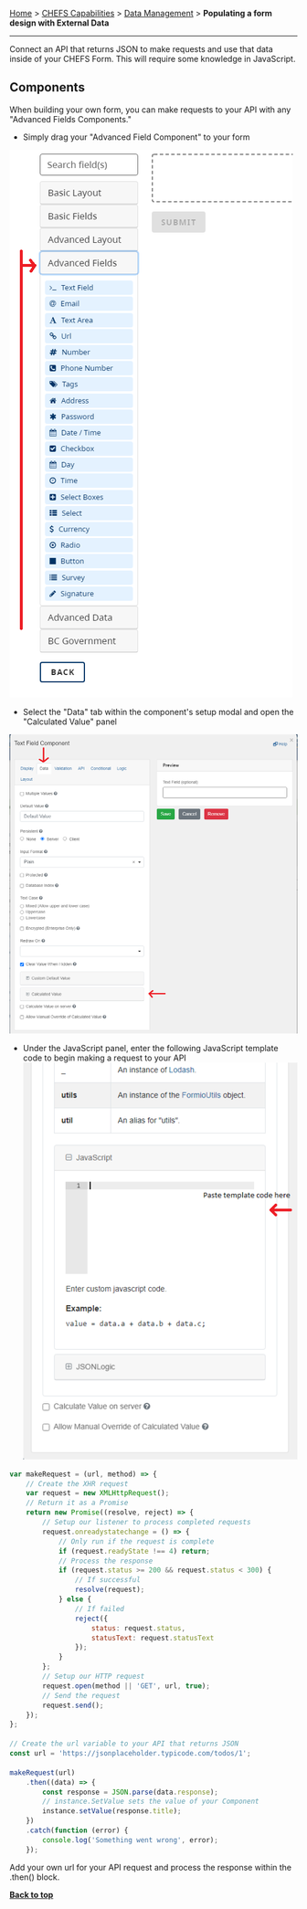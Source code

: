 [Home](.) > [CHEFS Capabilities](CHEFS-Capabilities) > [Data Management](Data-Management) > **Populating a form design with External Data**
***


Connect an API that returns JSON to make requests and use that data inside of your CHEFS Form. This will require some knowledge in JavaScript.

## Components

When building your own form, you can make requests to your API with any "Advanced Fields Components."

- Simply drag your "Advanced Field Component" to your form

![HTML Tag: div, CSS Class: alert alert-primary](images/advanced_fields.png)

- Select the "Data" tab within the component's setup modal and open the "Calculated Value" panel

![HTML Tag: div, CSS Class: alert alert-primary](images/config_modal.png)

- Under the JavaScript panel, enter the following JavaScript template code to begin making a request to your API
![HTML Tag: div, CSS Class: alert alert-primary](images/javascript_panel.png)

```javascript
var makeRequest = (url, method) => {
    // Create the XHR request
    var request = new XMLHttpRequest();
    // Return it as a Promise
    return new Promise((resolve, reject) => {
        // Setup our listener to process completed requests
        request.onreadystatechange = () => {
            // Only run if the request is complete
            if (request.readyState !== 4) return;
            // Process the response
            if (request.status >= 200 && request.status < 300) {
                // If successful
                resolve(request);
            } else {
                // If failed
                reject({
                    status: request.status,
                    statusText: request.statusText
                });
            }
        };
        // Setup our HTTP request
        request.open(method || 'GET', url, true);
        // Send the request
        request.send();
    });
};

// Create the url variable to your API that returns JSON
const url = 'https://jsonplaceholder.typicode.com/todos/1';

makeRequest(url)
    .then((data) => {
        const response = JSON.parse(data.response);
        // instance.SetValue sets the value of your Component
        instance.setValue(response.title);
    })
    .catch(function (error) {
        console.log('Something went wrong', error);
    });
```

Add your own url for your API request and process the response within the .then() block.

**[Back to top](#top)**

